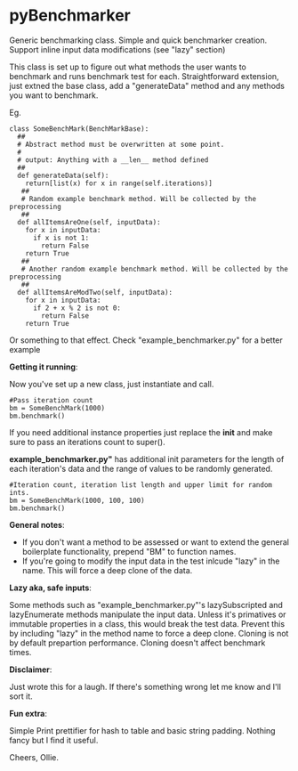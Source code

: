 # pyBenchmarker
Generic benchmarking class. Simple and quick benchmarker creation. Support inline input data modifications (see "lazy" section)

This class is set up to figure out what methods the user wants to benchmark and runs benchmark test for each. Straightforward extension, just extned the base class, add a "generateData" method and any methods you want to benchmark.

Eg.

```
class SomeBenchMark(BenchMarkBase):
  ##
  # Abstract method must be overwritten at some point.
  #
  # output: Anything with a __len__ method defined
  ##
  def generateData(self):
    return[list(x) for x in range(self.iterations)]
   ##
   # Random example benchmark method. Will be collected by the preprocessing
   ##
  def allItemsAreOne(self, inputData):
    for x in inputData:
      if x is not 1:
        return False
    return True
   ##
   # Another random example benchmark method. Will be collected by the preprocessing
   ##
  def allItemsAreModTwo(self, inputData):
    for x in inputData:
      if 2 + x % 2 is not 0:
        return False
    return True
```
Or something to that effect. Check "example_benchmarker.py" for a better example

**Getting it running**:

Now you've set up a new class, just instantiate and call.

```
#Pass iteration count
bm = SomeBenchMark(1000)
bm.benchmark()
```

If you need additional instance properties just replace the __init__ and make sure to pass an iterations count to super().

**example_benchmarker.py"** has additional init parameters for the length of each iteration's data and the range of values to be randomly generated.

```
#Iteration count, iteration list length and upper limit for random ints.
bm = SomeBenchMark(1000, 100, 100)
bm.benchmark()
```



**General notes**:

- If you don't want a method to be assessed or want to extend the general boilerplate functionality, prepend "BM" to function names.
- If you're going to modify the input data in the test inlcude "lazy" in the name. This will force a deep clone of the data.

**Lazy aka, safe inputs**:

Some methods such as "example_benchmarker.py"'s lazySubscripted and lazyEnumerate methods manipulate the input data. Unless it's primatives or immutable properties in a class, this would break the test data. Prevent this by including "lazy" in the method name to force a deep clone. Cloning is not by default prepartion performance. Cloning doesn't affect benchmark times.

**Disclaimer**:

Just wrote this for a laugh. If there's something wrong let me know and I'll sort it.

**Fun extra**:

Simple Print prettifier for hash to table and basic string padding. Nothing fancy but I find it useful.

Cheers,
Ollie.
